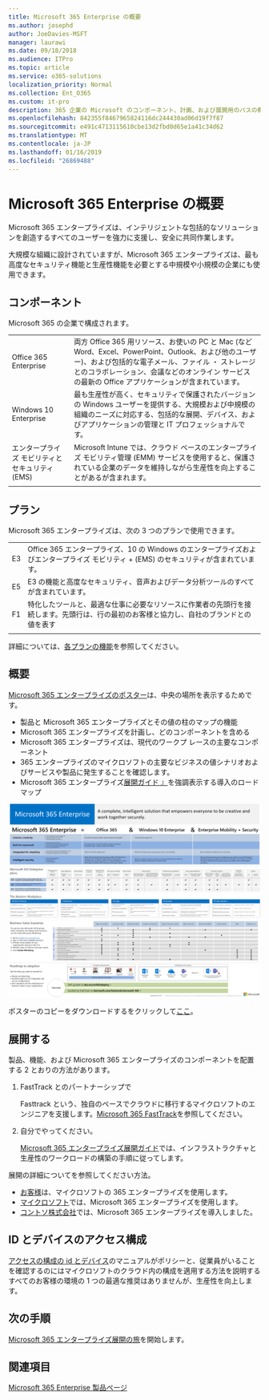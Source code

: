 ```yaml
---
title: Microsoft 365 Enterprise の概要
ms.author: josephd
author: JoeDavies-MSFT
manager: laurawi
ms.date: 09/18/2018
ms.audience: ITPro
ms.topic: article
ms.service: o365-solutions
localization_priority: Normal
ms.collection: Ent_O365
ms.custom: it-pro
description: 365 企業の Microsoft のコンポーネント、計画、および展開用のパスの概要を提供します。
ms.openlocfilehash: 842355f8467965824116dc244430ad06d19f7f87
ms.sourcegitcommit: e491c4713115610cbe13d2fbd0d65e1a41c34d62
ms.translationtype: MT
ms.contentlocale: ja-JP
ms.lasthandoff: 01/16/2019
ms.locfileid: "26869488"
---
```

# <a name="microsoft-365-enterprise-overview"></a>Microsoft 365 Enterprise の概要

Microsoft 365 エンタープライズは、インテリジェントな包括的なソリューションを創造するすべてのユーザーを強力に支援し、安全に共同作業します。 

大規模な組織に設計されていますが、Microsoft 365 エンタープライズは、最も高度なセキュリティ機能と生産性機能を必要とする中規模や小規模の企業にも使用できます。 

## <a name="components"></a>コンポーネント

Microsoft 365 の企業で構成されます。

|||
|:-------|:-----|
| Office 365 Enterprise | 両方 Office 365 用リソース、お使いの PC と Mac (など Word、Excel、PowerPoint、Outlook、および他のユーザー)、および包括的な電子メール、ファイル ・ ストレージとのコラボレーション、会議などのオンライン サービスの最新の Office アプリケーションが含まれています。 |
| Windows 10 Enterprise | 最も生産性が高く、セキュリティで保護されたバージョンの Windows ユーザーを提供する、大規模および中規模の組織のニーズに対応する、包括的な展開、デバイス、およびアプリケーションの管理と IT プロフェッショナルです。 |
| エンタープライズ モビリティとセキュリティ (EMS) | Microsoft Intune では、クラウド ベースのエンタープライズ モビリティ管理 (EMM) サービスを使用すると、保護されている企業のデータを維持しながら生産性を向上することがあるが含まれます。 |
|||

## <a name="plans"></a>プラン

Microsoft 365 エンタープライズは、次の 3 つのプランで使用できます。

|||
|:-------|:-----|
| E3 | Office 365 エンタープライズ、10 の Windows のエンタープライズおよびエンタープライズ モビリティ + (EMS) のセキュリティが含まれています。 |
| E5 | E3 の機能と高度なセキュリティ、音声およびデータ分析ツールのすべてが含まれています。 |
| F1 | 特化したツールと、最適な仕事に必要なリソースに作業者の先頭行を接続します。先頭行は、行の最初のお客様と協力し、自社のブランドとの値を表す |
|||

詳細については、[各プランの機能](https://www.microsoft.com/microsoft-365/compare-all-microsoft-365-plans)を参照してください。

## <a name="at-a-glance"></a>概要

[Microsoft 365 エンタープライズのポスター](http://aka.ms/m365eposter)は、中央の場所を表示するためです。

- 製品と Microsoft 365 エンタープライズとその値の柱のマップの機能
- Microsoft 365 エンタープライズを計画し、どのコンポーネントを含める 
- Microsoft 365 エンタープライズは、現代のワークプ レースの主要なコンポーネント
- 365 エンタープライズのマイクロソフトの主要なビジネスの値シナリオおよびサービスや製品に発生することを確認します。
- Microsoft 365 エンタープライズ[展開ガイド 』](deploy-microsoft-365-enterprise.md)を強調表示する導入のロードマップ

![](./media/m365-poster/m365e-poster.png)

ポスターのコピーをダウンロードするをクリックして[ここ](https://github.com/MicrosoftDocs/microsoft-365-docs/raw/public/microsoft-365/enterprise/media/Microsoft365Enterprise.pdf)。

## <a name="deploying"></a>展開する

製品、機能、および Microsoft 365 エンタープライズのコンポーネントを配置する 2 とおりの方法があります。

1. FastTrack とのパートナーシップで
  
   Fasttrack という、独自のペースでクラウドに移行するマイクロソフトのエンジニアを支援します。[Microsoft 365 FastTrack](https://fasttrack.microsoft.com/microsoft365)を参照してください。
  
2. 自分でやってください。

   [Microsoft 365 エンタープライズ展開ガイド](deploy-microsoft-365-enterprise.md)では、インフラストラクチャと生産性のワークロードの構築の手順に従ってします。 

展開の詳細についてを参照してください方法。

- [お客様](deploy-microsoft-365-enterprise.md#how-customers-use-microsoft-365-enterprise)は、マイクロソフトの 365 エンタープライズを使用します。
- [マイクロソフト](deploy-microsoft-365-enterprise.md#how-microsoft-uses-microsoft-365-enterprise)では、Microsoft 365 エンタープライズを使用します。
- [コントソ株式会社](contoso-overview.md)では、Microsoft 365 エンタープライズを導入しました。

## <a name="identity-and-device-access-configurations"></a>ID とデバイスのアクセス構成

[アクセスの構成の id とデバイス](microsoft-365-policies-configurations.md)のマニュアルがポリシーと、従業員がいることを確認するのにはマイクロソフトのクラウド内の構成を適用する方法を説明するすべてのお客様の環境の 1 つの最適な推奨はありませんが、生産性を向上します。

## <a name="next-step"></a>次の手順

[Microsoft 365 エンタープライズ展開の旅](deploy-microsoft-365-enterprise.md)を開始します。

## <a name="see-also"></a>関連項目

[Microsoft 365 Enterprise 製品ページ](https://www.microsoft.com/microsoft-365/enterprise)
